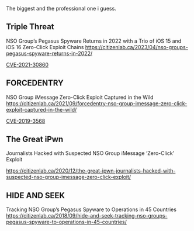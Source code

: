 The biggest and the professional one i guess.


## Triple Threat
 NSO Group’s Pegasus Spyware Returns in 2022 with a Trio of iOS 15 and iOS 16 Zero-Click Exploit Chains
 https://citizenlab.ca/2023/04/nso-groups-pegasus-spyware-returns-in-2022/

[CVE-2021-30860](https://objective-see.org/blog/blog_0x67.html)
 


## FORCEDENTRY
NSO Group iMessage Zero-Click Exploit Captured in the Wild
https://citizenlab.ca/2021/09/forcedentry-nso-group-imessage-zero-click-exploit-captured-in-the-wild/

[CVE-2019-3568](../Exploits/CVE-2019-3568.md)


## The Great iPwn
Journalists Hacked with Suspected NSO Group iMessage ‘Zero-Click’ Exploit

https://citizenlab.ca/2020/12/the-great-ipwn-journalists-hacked-with-suspected-nso-group-imessage-zero-click-exploit/


## HIDE AND SEEK
Tracking NSO Group’s Pegasus Spyware to Operations in 45 Countries
https://citizenlab.ca/2018/09/hide-and-seek-tracking-nso-groups-pegasus-spyware-to-operations-in-45-countries/
